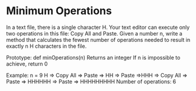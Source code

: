 # Minimum Operations
In a text file, there is a single character H. Your text editor can execute only two operations in this file: Copy All and Paste. Given a number n, write a method that calculates the fewest number of operations needed to result in exactly n H characters in the file.

Prototype: def minOperations(n) Returns an integer If n is impossible to achieve, return 0

Example: n = 9 H => Copy All => Paste => HH => Paste =>HHH => Copy All => Paste => HHHHHH => Paste => HHHHHHHHH Number of operations: 6
